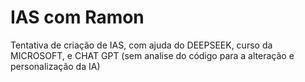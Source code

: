 # IAS com Ramon
Tentativa de criação de IAS, com ajuda do DEEPSEEK, curso da MICROSOFT, e CHAT GPT (sem analise do código para a alteração e personalização da IA)

